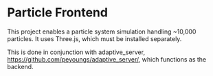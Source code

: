 # Particle Frontend

This project enables a particle system simulation handling ~10,000 particles. It uses Three.js, which must be installed separately.

This is done in conjunction with adaptive_server, https://github.com/peyoungs/adaptive_server/, which functions as the backend. 
